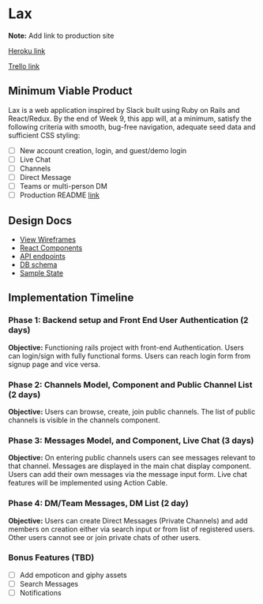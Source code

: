 # Lax

**Note:** Add link to production site

[Heroku link][heroku]

[Trello link][trello]

[heroku]: https://lax-app.herokuapp.com
[trello]: https://trello.com/b/fJ8rfaQo/lax

## Minimum Viable Product

Lax is a web application inspired by Slack built using Ruby on Rails
and React/Redux.  By the end of Week 9, this app will, at a minimum, satisfy the
following criteria with smooth, bug-free navigation, adequate seed data and
sufficient CSS styling:

- [ ] New account creation, login, and guest/demo login
- [ ] Live Chat
- [ ] Channels
- [ ] Direct Message
- [ ] Teams or multi-person DM
- [ ] Production README [link](#)

## Design Docs
* [View Wireframes][wireframes]
* [React Components][components]
* [API endpoints][api-endpoints]
* [DB schema][schema]
* [Sample State][sample-state]

[wireframes]: ./wireframes
[components]: ./component-hierarchy.md
[sample-state]: ./sample-state.md
[api-endpoints]: ./api-endpoints.md
[schema]: ./schema.md

## Implementation Timeline

### Phase 1: Backend setup and Front End User Authentication (2 days)

**Objective:** Functioning rails project with front-end Authentication. Users can login/sign with fully functional forms. Users can reach login form from signup page and vice versa.

### Phase 2: Channels Model, Component and Public Channel List (2 days)

**Objective:** Users can browse, create, join public channels. The list of public channels is visible in the channels component.

### Phase 3:  Messages Model, and Component, Live Chat (3 days)

**Objective:** On entering public channels users can see messages relevant to that channel. Messages are displayed in the main chat display component. Users can add their own messages via the message input form. Live chat features will be implemented using Action Cable.

### Phase 4: DM/Team Messages, DM List (2 day)

**Objective:** Users can create Direct Messages (Private Channels) and add members on creation either via search input or from list of registered users. Other users cannot see or join private chats of other users.


### Bonus Features (TBD)
- [ ] Add empoticon and giphy assets
- [ ] Search Messages
- [ ] Notifications
